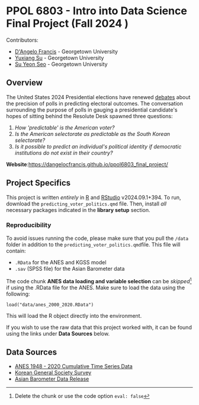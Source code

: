 # PPOL 6803 - Intro into Data Science Final Project (Fall 2024 )

Contributors: 
- [D'Angelo Francis](https://github.com/DangeloCFrancis) - Georgetown University
- [Yuxiang Su](https://github.com/topnathan) - Georgetown University
- [Su Yeon Seo](https://github.com/ssy0709) - Georgetown University

## Overview

The United States 2024 Presidential elections have renewed [debates](https://www.nbcnews.com/politics/2024-election/state-poll-results-show-ties-are-tied-voters-pollsters-rcna177703) about the 
precision of polls in predicting electoral outcomes. The conversation surrounding
the purpose of polls in gauging a presidential candidate's hopes of sitting behind
the Resolute Desk spawned three questions: 

1. *How 'predictable' is the American voter?* 
2. *Is the American selectorate as predictable as the South Korean selectorate?* 
3. *Is it possible to predict an individual's political identity if democratic institutions do not exist in their country?*  

**Website**:<https://dangelocfrancis.github.io/ppol6803_final_project/>

## Project Specifics 

This project is written *entirely* in [R](https://www.r-project.org/) and 
[RStudio](https://posit.co/download/rstudio-desktop/) v2024.09.1+394. 
To run, download the `predicting_voter_politics.qmd` file. Then,
install *all* necessary packages indicated in the **library setup** section.

### Reproducibility

To avoid issues running the code, please make sure that you pull the `/data` 
folder in addition to the `predicting_voter_politics.qmd`file. This file will contain:

- `.RData` for the ANES and KGSS model
- `.sav` (SPSS file) for the Asian Barometer data

The code chunk **ANES data loading and variable selection** can be *skipped*[^1]
if using the .RData file for the ANES. Make sure to load the data using the following:

`load("data/anes_2000_2020.RData")`

This will load the R object directly into the environment.

If you wish to use the raw data that this project worked with, it can be found 
using the links under **Data Sources** below.

## Data Sources

- [ANES 1948 - 2020 Cumulative Time Series Data](https://electionstudies.org/data-center/anes-time-series-cumulative-data-file/)
- [Korean General Society Survey](https://www.icpsr.umich.edu/web/ICPSR/studies/38577/datadocumentation#)
- [Asian Barometer Data Release](https://www.asianbarometer.org/datar?page=d10)

[^1]: Delete the chunk or use the code option `eval: false`



